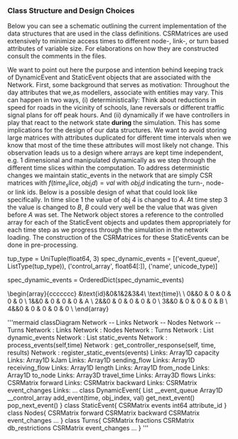 ### Class Structure and Design Choices
Below you can see a schematic outlining the current implementation of the data structures that are used in the class 
definitions. CSRMatrices are used extensively to minimize access times to different node-, link-, or turn based 
attributes of variable size. For elaborations on how they are constructed consult the comments in the files.

We want to point out here the purpose and intention behind keeping track of DynamicEvent and StaticEvent objects 
that are associated with the Network. 
First, some background that serves as motivation: Throughout the day attributes that we,as modellers, associate with entities may vary. 
This can happen in two ways, (i) deterministically: Think about reductions in speed for roads in the vicinity of 
schools, lane reversals or different traffic signal plans for off peak hours. And (ii) dynamically if we have 
controllers in play that react to the network state __during__ the simulation.
This has some implications for the design of our data structures. We want to avoid storing large matrices with
attributes duplicated for different time intervals when we know that most of the time these attributes will most likely 
not change.
This observation leads us to a design where arrays are kept time independent, e.g. 1 dimensional and manipulated 
dynamically as we step through the different time slices within the computation. 
To address deterministic changes we maintain static_events in the network that are simply CSR matrices with 
$f(time_slice, obj_id)=val$ with $obj_id$ indicating the turn-, node- or link ids. 
Below is a possible design of what that could look like specifically. In time slice 1 the value of obj 4 is changed to $A$.
At time step 3 the value is changed to $B$, $B$ could very well be the value that was given before $A$ was set. 
The Network object stores a reference to the controlled array for each of the StaticEvent objects and updates them appropriately for each time step as we progress through the simulation in the
network loading.
The construction of the CSRMatrices for these StaticEvents can be done in pre-processing.



tup_type = UniTuple(float64, 3)
spec_dynamic_events = [('event_queue', ListType(tup_type)),
                       ('control_array', float64[:]),
                       ('name', unicode_type)]

spec_dynamic_events = OrderedDict(spec_dynamic_events)

\begin{array}{ccccccc}
&\text{id}&0&1&2&3&4\\
\text{time}\\
\\
  0&&0 & 0 & 0 & 0 & 0  \\
  1&&0 & 0 & 0 & 0 & A  \\
  2&&0 & 0 & 0 & 0 & 0  \\
  3&&0 & 0 & 0 & 0 & B  \\
  4&&0 & 0 & 0 & 0 & 0  \\
\end{array}  

'''mermaid
classDiagram
    Network -- Links
    Network -- Nodes
    Network -- Turns
    Network : Links
    Network : Nodes
    Network : Turns
    Network : List <DynamicEvent> dynamic_events
    Network : List <CSRMatrix> static_events
    Network : process_events(self,time)
    Network : get_controller_response(self, time, results)
    Network : register_static_events(events)
    Links: Array1D <float64> capacity
    Links: Array1D <float64> kJam
    Links: Array1D <float64> sending_flow
    Links: Array1D <float64> receiving_flow
    Links: Array1D <float64> length
    Links: Array1D <int64> from_node
    Links: Array1D <int64> to_node
    Links: Array3D <float64> travel_time
    Links: Array3D <float64> flows
    Links: CSRMatrix <int64> forward
    Links: CSRMatrix <int64> backward
    Links: CSRMatrix <float64> event_changes
    Links: ...
    class DynamicEvent{
    List <Tuple> __event_queue
    Array1D <float64> __control_array
    add_event(time, obj_index, val)
    get_next_event()
    pop_next_event()
    }
    class StaticEvent{
    CSRMatrix <float64> events
    int64 attribute_id
    }
    class Nodes{
    CSRMatrix <int64> forward
    CSRMatrix <int64> backward
    CSRMatrix <float64> event_changes
    ...
    }
    class Turns{
    CSRMatrix <float64> fractions
    CSRMatrix <bool> db_restrictions
    CSRMatrix <float64> event_changes
    ...
    }
'''
